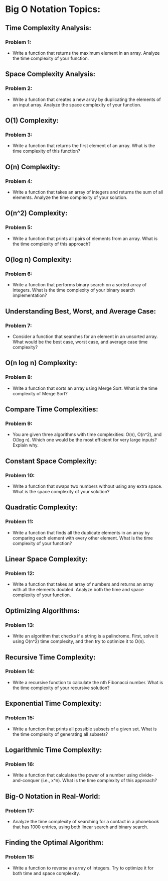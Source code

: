 # Big O Notation Topics:

## Time Complexity Analysis:

### Problem 1:

- Write a function that returns the maximum element in an array. Analyze the time complexity of your function.

## Space Complexity Analysis:

### Problem 2:

- Write a function that creates a new array by duplicating the elements of an input array. Analyze the space complexity of your function.

## O(1) Complexity:

### Problem 3:

- Write a function that returns the first element of an array. What is the time complexity of this function?

## O(n) Complexity:

### Problem 4:

- Write a function that takes an array of integers and returns the sum of all elements. Analyze the time complexity of your solution.

## O(n^2) Complexity:

### Problem 5:

- Write a function that prints all pairs of elements from an array. What is the time complexity of this approach?

## O(log n) Complexity:

### Problem 6:

- Write a function that performs binary search on a sorted array of integers. What is the time complexity of your binary search implementation?

## Understanding Best, Worst, and Average Case:

### Problem 7:

- Consider a function that searches for an element in an unsorted array. What would be the best case, worst case, and average case time complexity?

## O(n log n) Complexity:

### Problem 8:

- Write a function that sorts an array using Merge Sort. What is the time complexity of Merge Sort?

## Compare Time Complexities:

### Problem 9:

- You are given three algorithms with time complexities: O(n), O(n^2), and O(log n). Which one would be the most efficient for very large inputs? Explain why.

## Constant Space Complexity:

### Problem 10:

- Write a function that swaps two numbers without using any extra space. What is the space complexity of your solution?

## Quadratic Complexity:

### Problem 11:

- Write a function that finds all the duplicate elements in an array by comparing each element with every other element. What is the time complexity of your function?

## Linear Space Complexity:

### Problem 12:

- Write a function that takes an array of numbers and returns an array with all the elements doubled. Analyze both the time and space complexity of your function.

## Optimizing Algorithms:

### Problem 13:

- Write an algorithm that checks if a string is a palindrome. First, solve it using O(n^2) time complexity, and then try to optimize it to O(n).

## Recursive Time Complexity:

### Problem 14:

- Write a recursive function to calculate the nth Fibonacci number. What is the time complexity of your recursive solution?

## Exponential Time Complexity:

### Problem 15:

- Write a function that prints all possible subsets of a given set. What is the time complexity of generating all subsets?

## Logarithmic Time Complexity:

### Problem 16:

- Write a function that calculates the power of a number using divide-and-conquer (i.e., x^n). What is the time complexity of this approach?

## Big-O Notation in Real-World:

### Problem 17:

- Analyze the time complexity of searching for a contact in a phonebook that has 1000 entries, using both linear search and binary search.

## Finding the Optimal Algorithm:

### Problem 18:

- Write a function to reverse an array of integers. Try to optimize it for both time and space complexity.
